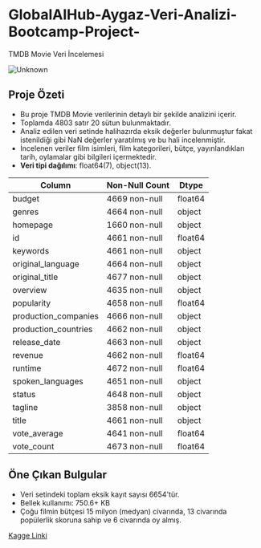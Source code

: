 # GlobalAIHub-Aygaz-Veri-Analizi-Bootcamp-Project-

TMDB Movie Veri İncelemesi

![Unknown](https://github.com/user-attachments/assets/d9770f37-1a06-4614-b578-edae6e71318e)


## **Proje Özeti**
- Bu proje TMDB Movie verilerinin detaylı bir şekilde analizini içerir. 
- Toplamda 4803 satır 20 sütun bulunmaktadır.
- Analiz edilen veri setinde halihazırda eksik değerler bulunmuştur fakat istenildiği gibi NaN değerler yaratılmış ve bu hali incelenmiştir.
- İncelenen veriler film isimleri, film kategorileri, bütçe, yayınlandıkları tarih, oylamalar gibi bilgileri içermektedir.
- **Veri tipi dağılımı**: float64(7), object(13).

|         Column        | Non-Null Count |  Dtype  |
|-----------------------|----------------|---------|
| budget                | 4669 non-null  | float64 |
| genres                | 4664 non-null  | object  |
| homepage              | 1660 non-null  | object  |
| id                    | 4661 non-null  | float64 |
| keywords              | 4661 non-null  | object  |
| original_language     | 4664 non-null  | object  |
| original_title        | 4677 non-null  | object  |
| overview              | 4635 non-null  | object  |
| popularity            | 4658 non-null  | float64 |
| production_companies  | 4666 non-null  | object  |
| production_countries  | 4662 non-null  | object  |
| release_date          | 4663 non-null  | object  |
| revenue               | 4662 non-null  | float64 |
| runtime               | 4672 non-null  | float64 |
| spoken_languages      | 4651 non-null  | object  |
| status                | 4648 non-null  | object  |
| tagline               | 3858 non-null  | object  |
| title                 | 4661 non-null  | object  |
| vote_average          | 4641 non-null  | float64 |
| vote_count            | 4673 non-null  | float64 |


## **Öne Çıkan Bulgular**
- Veri setindeki toplam eksik kayıt sayısı 6654'tür.
- Bellek kullanımı: 750.6+ KB
- Çoğu filmin bütçesi 15 milyon (medyan) civarında, 13 civarında popülerlik skoruna sahip ve 6 civarında oy almış.


[Kagge Linki]([https://www.google.com](https://www.kaggle.com/code/cerengne/tmdb-veri-analizi-globalai-aygaz-bootcamp-project/edit/run/208188468))
